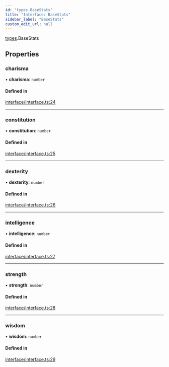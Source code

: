 ```yaml
---
id: "types.BaseStats"
title: "Interface: BaseStats"
sidebar_label: "BaseStats"
custom_edit_url: null
---
```


[types](../namespaces/types.md).BaseStats

## Properties

### charisma

• **charisma**: `number`

#### Defined in

[interface/interface.ts:24](https://github.com/CityOfZion/isengard/blob/f78053a/sdk/src/interface/interface.ts#L24)

___

### constitution

• **constitution**: `number`

#### Defined in

[interface/interface.ts:25](https://github.com/CityOfZion/isengard/blob/f78053a/sdk/src/interface/interface.ts#L25)

___

### dexterity

• **dexterity**: `number`

#### Defined in

[interface/interface.ts:26](https://github.com/CityOfZion/isengard/blob/f78053a/sdk/src/interface/interface.ts#L26)

___

### intelligence

• **intelligence**: `number`

#### Defined in

[interface/interface.ts:27](https://github.com/CityOfZion/isengard/blob/f78053a/sdk/src/interface/interface.ts#L27)

___

### strength

• **strength**: `number`

#### Defined in

[interface/interface.ts:28](https://github.com/CityOfZion/isengard/blob/f78053a/sdk/src/interface/interface.ts#L28)

___

### wisdom

• **wisdom**: `number`

#### Defined in

[interface/interface.ts:29](https://github.com/CityOfZion/isengard/blob/f78053a/sdk/src/interface/interface.ts#L29)
